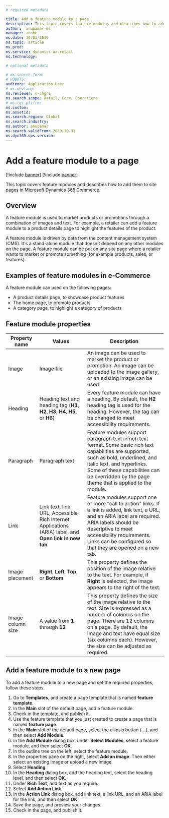 ```yaml
---
# required metadata

title: Add a feature module to a page 
description: This topic covers feature modules and describes how to add them to site pages in Microsoft Dynamics 365 Commerce.
author:  anupamar-ms
manager: annbe
ms.date: 10/01/2019
ms.topic: article
ms.prod: 
ms.service: dynamics-ax-retail
ms.technology: 

# optional metadata

# ms.search.form: 
# ROBOTS: 
audience: Application User
# ms.devlang: 
ms.reviewer: v-chgri
ms.search.scope: Retail, Core, Operations
# ms.tgt_pltfrm: 
ms.custom: 
ms.assetid: 
ms.search.region: Global
ms.search.industry: 
ms.author: anupamar
ms.search.validFrom: 2019-10-31
ms.dyn365.ops.version: 
---
```


# Add a feature module to a page 

[!include [banner](includes/preview-banner.md)]
[!include [banner](includes/banner.md)]

This topic covers feature modules and describes how to add them to site pages in Microsoft Dynamics 365 Commerce.

## Overview

A feature module is used to market products or promotions through a combination of images and text. For example, a retailer can add a feature module to a product details page to highlight the features of the product.

A feature module is driven by data from the content management system (CMS). It's a stand-alone module that doesn't depend on any other modules on the page. A feature module can be put on any site page where a retailer wants to market or promote something (for example products, sales, or features).

## Examples of feature modules in e-Commerce

A feature module can used on the following pages:

- A product details page, to showcase product features
- The home page, to promote products
- A category page, to highlight a category of products

## Feature module properties

| Property name     | Values | Description |
|-------------------|--------|-------------|
| Image             | Image file | An image can be used to market the product or promotion. An image can be uploaded to the image gallery, or an existing image can be used. |
| Heading           | Heading text and heading tag (**H1**, **H2**, **H3**, **H4**, **H5**, or **H6**) | Every feature module can have a heading. By default, the **H2** heading tag is used for the heading. However, the tag can be changed to meet accessibility requirements. |
| Paragraph         | Paragraph text | Feature modules support paragraph text in rich text format. Some basic rich text capabilities are supported, such as bold, underlined, and italic text, and hyperlinks. Some of these capabilities can be overridden by the page theme that is applied to the module. |
| Link              | Link text, link URL, Accessible Rich Internet Applications (ARIA) label, and **Open link in new tab** | Feature modules support one or more "call to action" links. If a link is added, link text, a URL, and an ARIA label are required. ARIA labels should be descriptive to meet accessibility requirements. Links can be configured so that they are opened on a new tab. |
| Image placement   | **Right**, **Left**, **Top**, or **Bottom** | This property defines the position of the image relative to the text. For example, if **Right** is selected, the image appears to the right of the text. |
| Image column size | A value from **1** through **12** | This property defines the size of the image relative to the text. Size is expressed as a number of columns on the page. There are 12 columns on a page. By default, the image and text have equal size (six columns each). However, the size can be adjusted as required. |

## Add a feature module to a new page 

To add a feature module to a new page and set the required properties, follow these steps.

1. Go to **Templates**, and create a page template that is named **feature template**.
1. In the **Main** slot of the default page, add a feature module.
1. Check in the template, and publish it.
1. Use the feature template that you just created to create a page that is named **feature page**.
1. In the **Main** slot of the default page, select the ellipsis button (**...**), and then select **Add Module**.
1. In the **Add Module** dialog box, under **Select Modules**, select a feature module, and then select **OK**.
1. In the outline tree on the left, select the feature module.
1. In the properties pane on the right, select **Add an image**. Then either select an existing image or upload a new image.
1. Select **Heading**.
1. In the **Heading** dialog box, add the heading text, select the heading level, and then select **OK**.
1. Under **Rich Text**, add text as you require.
1. Select **Add Action Link**.
1. In the **Action Link** dialog box, add link text, a link URL, and an ARIA label for the link, and then select **OK**.
1. Save the page, and preview your changes.
1. Check in the page, and publish it.
